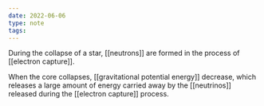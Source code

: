 ```yaml
---
date: 2022-06-06
type: note
tags: 
---
```


During the collapse of a star, [[neutrons]] are formed in the process of [[electron capture]].

When the core collapses, [[gravitational potential energy]] decrease, which releases a large amount of energy carried away by the [[neutrinos]] released during the [[electron capture]] process.
